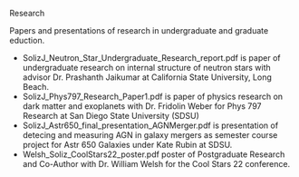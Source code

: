 Research

Papers and presentations of research in undergraduate and graduate eduction.
  - SolizJ_Neutron_Star_Undergraduate_Research_report.pdf is paper of undergraduate research on internal structure of neutron stars with advisor Dr. Prashanth Jaikumar at California State University, Long Beach.
  - SolizJ_Phys797_Research_Paper1.pdf is paper of physics research on dark matter and exoplanets with Dr. Fridolin Weber for Phys 797 Research at San Diego State University (SDSU)
  - SolizJ_Astr650_final_presentation_AGNMerger.pdf is presentation of detecing and measuring AGN in galaxy mergers as semester course project for Astr 650 Galaxies under Kate Rubin at SDSU.
  - Welsh_Soliz_CoolStars22_poster.pdf poster of Postgraduate Research and Co-Author with Dr. William Welsh for the Cool Stars 22 conference.
